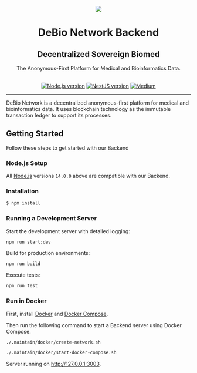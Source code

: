 <div align="center">
<img src="https://avatars.githubusercontent.com/u/76637246?s=200&v=4">
</div>

<div align="Center">
<h1>DeBio Network Backend</h1>
<h2>Decentralized Sovereign Biomed</h2>
The Anonymous-First Platform for Medical and Bioinformatics Data.

<br>
<br>

[![Node.js version](https://img.shields.io/badge/Node.js-%5E14.0.0-green?logo=Node.Js)](https://nodejs.org/)
[![NestJS version](https://img.shields.io/badge/NestJS-%5E8.0.0-red?logo=NestJS)](https://github.com/nestjs/nest)
[![Medium](https://img.shields.io/badge/Medium-DeBio%20Network-brightgreen?logo=medium)](https://blog.debio.network)

</div>

---

DeBio Network is a decentralized anonymous-first platform for medical and bioinformatics data. It uses blockchain technology as the immutable transaction ledger to support its processes.

## Getting Started

Follow these steps to get started with our Backend

### Node.js Setup

All <a href="http://nodejs.org" target="_blank">Node.js</a> versions `14.0.0` above are compatible with our Backend.

### Installation

```bash
$ npm install
```

### Running a Development Server

Start the development server with detailed logging:

```bash
npm run start:dev
```

Build for production environments:

```bash
npm run build
```

Execute tests:

```bash
npm run test
```

### Run in Docker

First, install [Docker](https://docs.docker.com/get-docker/) and
[Docker Compose](https://docs.docker.com/compose/install/).

Then run the following command to start a Backend server using Docker Compose.

```sh
./.maintain/docker/create-network.sh
```

```bash
./.maintain/docker/start-docker-compose.sh
```

Server running on http://127.0.0.1:3003.
